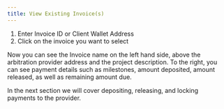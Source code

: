 ```yaml
---
title: View Existing Invoice(s)
---
```


1. Enter Invoice ID or Client Wallet Address
2. Click on the invoice you want to select

Now you can see the Invoice name on the left hand side, above the arbitration provider address and the project description. To the right, you can see payment details such as milestones, amount deposited, amount released, as well as remaining amount due.

In the next section we will cover depositing, releasing, and locking payments to the provider.

